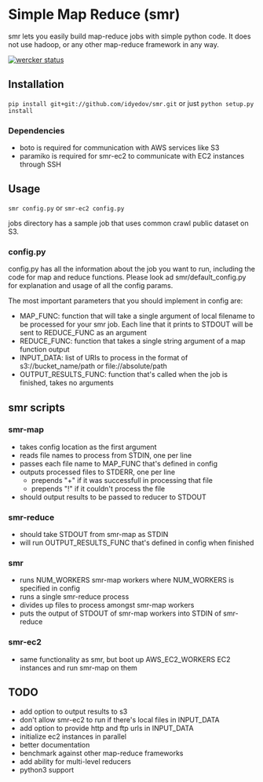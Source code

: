 # Simple Map Reduce (smr)

smr lets you easily build map-reduce jobs with simple python code.
It does not use hadoop, or any other map-reduce framework in any way.

[![wercker status](https://app.wercker.com/status/f23eabc2fec80a2ccd09ee7126c9b140/m "wercker status")](https://app.wercker.com/project/bykey/f23eabc2fec80a2ccd09ee7126c9b140)

## Installation
`pip install git+git://github.com/idyedov/smr.git`
or just
```python setup.py install```

### Dependencies
 * boto is required for communication with AWS services like S3
 * paramiko is required for smr-ec2 to communicate with EC2 instances through SSH

## Usage
```smr config.py``` or ```smr-ec2 config.py```

jobs directory has a sample job that uses common crawl public dataset on S3.

### config.py
config.py has all the information about the job you want to run, including
the code for map and reduce functions. Please look ad smr/default_config.py for
explanation and usage of all the config params.

The most important parameters that you should implement in config are:
 * MAP_FUNC: function that will take a single argument of local filename to be processed for your smr job.
     Each line that it prints to STDOUT will be sent to REDUCE_FUNC as an argument
 * REDUCE_FUNC: function that takes a single string argument of a map function output
 * INPUT_DATA: list of URIs to process in the format of s3://bucket_name/path or file://absolute/path
 * OUTPUT_RESULTS_FUNC: function that's called when the job is finished, takes no arguments

## smr scripts

### smr-map
 * takes config location as the first argument
 * reads file names to process from STDIN, one per line
 * passes each file name to MAP_FUNC that's defined in config
 * outputs processed files to STDERR, one per line
   - prepends "+" if it was successfull in processing that file
   - prepends "!" if it couldn't process the file
 *  should output results to be passed to reducer to STDOUT

### smr-reduce
 * should take STDOUT from smr-map as STDIN
 * will run OUTPUT_RESULTS_FUNC that's defined in config when finished

### smr
 * runs NUM_WORKERS smr-map workers where NUM_WORKERS is specified in config
 * runs a single smr-reduce process
 * divides up files to process amongst smr-map workers
 * puts the output of STDOUT of smr-map workers into STDIN of smr-reduce

### smr-ec2
 * same functionality as smr, but boot up AWS_EC2_WORKERS EC2 instances and run smr-map on them

## TODO
 * add option to output results to s3
 * don't allow smr-ec2 to run if there's local files in INPUT_DATA
 * add option to provide http and ftp urls in INPUT_DATA
 * initialize ec2 instances in parallel
 * better documentation
 * benchmark against other map-reduce frameworks
 * add ability for multi-level reducers
 * python3 support
